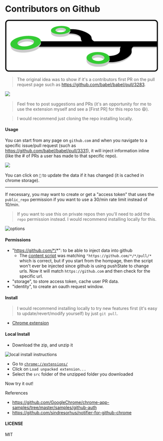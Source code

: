 # Contributors on Github

![](graphics/readme_git_nodes.png)

> The original idea was to show if it's a contributors first PR on the pull request page such as https://github.com/babel/babel/pull/3283.

[![](firstpr.gif)](https://github.com/babel/babel/pull/3283)

> Feel free to post suggestions and PRs (it's an opportunity for me to use the extension myself and see a [First PR] for this repo too :smile:).

> I would recommend just cloning the repo installing locally.

#### Usage

You can start from any page on `github.com` and when you navigate to a specific issue/pull request (such as https://github.com/babel/babel/pull/3331), it will inject information inline (like the # of PRs a user has made to that specific repo).

[![](injected-content.png)](https://github.com/jscs-dev/node-jscs/pull/2180)

You can click on `🔄` to update the data if it has changed (it is cached in chrome storage).

---

If necessary, you may want to create or get a "access token" that uses the `public_repo` permission if you want to use a 30/min rate limit instead of 10/min.

> If you want to use this on private repos then you'll need to add the `repo` permission instead. I would recommend installing locally for this.

<img src="options.png" alt="options" height="300px">

#### Permissions
- "https://github.com/*/*": to be able to inject data into github
  - The [content script](src/content.js) was matching `"https://github.com/*/*/pull/*` which is correct, but if you start from the hompage, then the script won't ever be injected since github is using pushState to change urls. Now it will match `https://github.com` and then check for the specific url.
- "storage", to store access token, cache user PR data.
- "identity", to create an oauth request window.
 
#### Install

> I would recommend installing locally to try new features first (it's easy to update/revert/modify yourself) by just `git pull`.

- [Chrome extension](https://chrome.google.com/webstore/detail/github-contributor-stats/cjbacdldhllelehomkmlniifaojgaeph?hl=en)

#### Local Install
- Download the zip, and unzip it

<img src="load-extension.png" alt="local install instructions" height="150px">

- Go to [`chrome://extensions/`](chrome://extensions/)
- Click on `Load unpacked extension...`
- Select the `src` folder of the unzipped folder you downloaded

Now try it out!

References
- https://github.com/GoogleChrome/chrome-app-samples/tree/master/samples/github-auth
- https://github.com/sindresorhus/notifier-for-github-chrome

#### LICENSE
MIT

